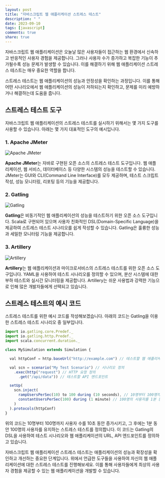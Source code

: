 ```yaml
---
layout: post
title: "자바스크립트 웹 애플리케이션 스트레스 테스트"
description: " "
date: 2023-09-10
tags: [javascript]
comments: true
share: true
---
```


자바스크립트 웹 애플리케이션은 오늘날 많은 사용자들이 접근하는 웹 환경에서 신속하고 반응적인 사용자 경험을 제공합니다. 그러나 사용자 수가 증가하고 복잡한 기능이 추가될수록 성능 문제가 발생할 수 있습니다. 이를 해결하기 위해 웹 애플리케이션 스트레스 테스트는 매우 중요한 역할을 합니다.

스트레스 테스트는 웹 애플리케이션의 성능과 안정성을 확인하는 과정입니다. 이를 통해 어떤 시나리오에서 웹 애플리케이션의 성능이 저하되는지 확인하고, 문제를 미리 예방하거나 해결하는데 도움을 줍니다.

## 스트레스 테스트 도구

자바스크립트 웹 애플리케이션의 스트레스 테스트를 실시하기 위해서는 몇 가지 도구를 사용할 수 있습니다. 아래는 몇 가지 대표적인 도구의 예시입니다.

### 1. Apache JMeter

![Apache JMeter](https://jmeter.apache.org/images/screenshots/main.png)

**Apache JMeter**는 자바로 구현된 오픈 소스의 스트레스 테스트 도구입니다. 웹 애플리케이션, 웹 서비스, 데이터베이스 등 다양한 시스템의 성능을 테스트할 수 있습니다. JMeter는 GUI와 CLI(Command Line Interface)를 모두 제공하며, 테스트 스크립트 작성, 성능 모니터링, 리포팅 등의 기능을 제공합니다.

### 2. Gatling

![Gatling](https://gatling.io/wp-content/uploads/2020/07/gatling-logo.png)

**Gatling**은 비동기적인 웹 애플리케이션의 성능을 테스트하기 위한 오픈 소스 도구입니다. Scala로 구현되어 있으며 사용자 친화적인 DSL(Domain-Specific Language)을 제공하여 스트레스 테스트 시나리오를 쉽게 작성할 수 있습니다. Gatling은 훌륭한 성능과 세밀한 모니터링 기능을 제공합니다.

### 3. Artillery

![Artillery](https://artillery.io/static/images/logo.svg)

**Artillery**는 웹 애플리케이션과 마이크로서비스의 스트레스 테스트를 위한 오픈 소스 도구입니다. YAML을 사용하여 테스트 시나리오를 정의할 수 있으며, 분산 시스템에 대한 부하 테스트와 실시간 모니터링을 제공합니다. Artillery는 쉬운 사용법과 강력한 기능으로 인해 많은 개발자들에게 선택되고 있습니다.

## 스트레스 테스트의 예시 코드

스트레스 테스트를 위한 예시 코드를 작성해보겠습니다. 아래의 코드는 Gatling을 이용한 스트레스 테스트 시나리오 중 일부입니다.

```javascript
import io.gatling.core.Predef._
import io.gatling.http.Predef._
import scala.concurrent.duration._

class MySimulation extends Simulation {

  val httpConf = http.baseUrl("http://example.com") // 테스트할 웹 애플리케이션의 URL

  val scn = scenario("My Test Scenario") // 시나리오 정의
    .exec(http("request") // HTTP 요청 정의
      .get("/api/data")) // 테스트할 API 엔드포인트

  setUp(
    scn.inject(
      rampUsersPerSec(10) to 100 during (10 seconds), // 10명부터 100명까지 사용자 수를 10초 동안 증가시킴
      constantUsersPerSec(100) during (1 minute) // 100명의 사용자를 1분 동안 유지
    )
  ).protocols(httpConf)
}
```

위의 코드는 10명부터 100명까지 사용자 수를 10초 동안 증가시키고, 그 후에는 1분 동안 100명의 사용자를 유지하는 스트레스 테스트를 정의합니다. 이 코드는 Gatling의 DSL을 사용하여 테스트 시나리오와 웹 애플리케이션의 URL, API 엔드포인트를 정의하고 있습니다.

자바스크립트 웹 애플리케이션 스트레스 테스트는 애플리케이션의 성능과 확장성을 확인하고 개선하는 중요한 단계입니다. 위에서 언급한 도구들을 사용하여 자신의 웹 애플리케이션에 대한 스트레스 테스트를 진행해보세요. 이를 통해 사용자들에게 최상의 사용자 경험을 제공할 수 있는 웹 애플리케이션을 개발할 수 있습니다.